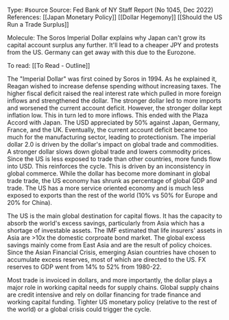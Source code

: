 Type: #source 
Source: Fed Bank of NY Staff Report (No 1045, Dec 2022)
References: [[Japan Monetary Policy]]
[[Dollar Hegemony]]
[[Should the US Run a Trade Surplus]]

Molecule:
The Soros Imperial Dollar explains why Japan can't grow its capital account surplus any further. It'll lead to a cheaper JPY and protests from the US. Germany can get away with this due to the Eurozone. 

To read:
[[To Read - Outline]]


The "Imperial Dollar" was first coined by Soros in 1994. As he explained it, Reagan wished to increase defense spending without increasing taxes. The higher fiscal deficit raised the real interest rate which pulled in more foreign inflows and strengthened the dollar. The stronger dollar led to more imports and worsened the current account deficit. However, the stronger dollar kept inflation low. This in turn led to more inflows. This ended with the Plaza Accord with Japan. The USD appreciated by 50% against Japan, Germany, France, and the UK. Eventually, the current account deficit became too much for the manufacturing sector, leading to protectionism. The imperial dollar 2.0 is driven by the dollar's impact on global trade and commodities. A stronger dollar slows down global trade and lowers commodity prices. Since the US is less exposed to trade than other countries, more funds flow into USD. This reinforces the cycle. This is driven by an inconsistency in global commerce. While the dollar has become more dominant in global trade trade, the US economy has shrunk as percentage of global GDP and trade. The US has a more service oriented economy and is much less exposed to exports than the rest of the world (10% vs 50% for Europe and 20% for China).

The US is the main global destination for capital flows. It has the capacity to absorb the world's excess savings, particularly from Asia which has a shortage of investable assets. The IMF estimated that life insurers' assets in Asia are >10x the domestic corproate bond market. The global excess savings mainly come from East Asia and are the result of policy choices. Since the Asian Financial Crisis, emerging Asian countries have chosen to accumulate excess reserves, most of which are directed to the US. FX reserves to GDP went from 14% to 52% from 1980-22.

Most trade is invoiced in dollars, and more importantly, the dollar plays a major role in working capital needs for supply chains. Global supply chains are credit intensive and  rely on dollar financing for trade finance and working capital funding. Tighter US monetary policy (relative to the rest of the world) or a global crisis could trigger the cycle.